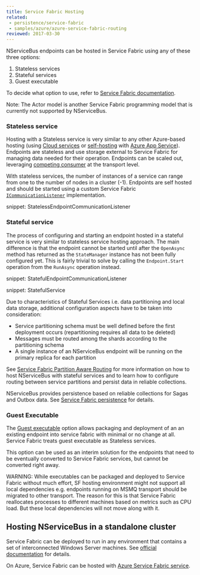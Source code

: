 ```yaml
---
title: Service Fabric Hosting
related:
 - persistence/service-fabric
 - samples/azure/azure-service-fabric-routing
reviewed: 2017-03-30
---
```


NServiceBus endpoints can be hosted in Service Fabric using any of these three options:

1. Stateless services
1. Stateful services
1. Guest executable 

To decide what option to use, refer to [Service Fabric documentation](https://docs.microsoft.com/en-us/azure/service-fabric/service-fabric-overview).

Note: The Actor model is another Service Fabric programming model that is currently not supported by NServiceBus.

### Stateless service

Hosting with a Stateless service is very similar to any other Azure-based hosting (using [Cloud services](/nservicebus/hosting/cloud-services-host) or [self-hosting](/nservicebus/hosting/#self-hosting) with [Azure App Service](https://docs.microsoft.com/en-us/azure/app-service/)). Endpoints are stateless and use storage external to Service Fabric for managing data needed for their operation. Endpoints can be scaled out, leveraging [competing consumer](/transports/scale-out.md#broker-transports) at the transport level.

With stateless services, the number of instances of a service can range from one to the number of nodes in a cluster (-1). Endpoints are self hosted and should be started using a custom Service Fabric [`ICommunicationListener`](https://docs.microsoft.com/en-us/azure/service-fabric/service-fabric-reliable-services-communication) implementation.

snippet: StatelessEndpointCommunicationListener

### Stateful service

The process of configuring and starting an endpoint hosted in a stateful service is very similar to stateless service hosting approach. The main difference is that the endpoint cannot be started until after the `OpenAsync` method has returned as the `StateManager` instance has not been fully configured yet. This is fairly trivial to solve by calling the `Endpoint.Start` operation from the `RunAsync` operation instead.

snippet: StatefulEndpointCommunicationListener

snippet: StatefulService

Due to characteristics of Stateful Services i.e. data partitioning and local data storage, additional configuration aspects have to be taken into consideration: 

- Service partitioning schema must be well defined before the first deployment occurs (repartitioning requires all data to be deleted)
- Messages must be routed among the shards according to the partitioning schema
- A single instance of an NServiceBus endpoint will be running on the primary replica for each partition

See [Service Fabric Partition Aware Routing](/samples/azure/azure-service-fabric-routing) for more information on how to host NServiceBus with stateful services and to learn how to configure routing between service partitions and persist data in reliable collections.

NServiceBus provides persistence based on reliable collections for Sagas and Outbox data. See [Service Fabric persistence](/persistence/service-fabric) for details.


### Guest Executable

The [Guest executable](https://docs.microsoft.com/en-us/azure/service-fabric/service-fabric-deploy-existing-app) option allows packaging and deployment of an an existing endpoint into service fabric with minimal or no change at all. Service Fabric treats guest executable as Stateless services.

This option can be used as an interim solution for the endpoints that need to be eventually converted to Service Fabric services, but cannot be converted right away.

WARNING: While executables can be packaged and deployed to Service Fabric without much effort, SF hosting environment might not support all local dependencies e.g. endpoints running on MSMQ transport should be migrated to other transport. The reason for this is that Service Fabric reallocates processes to different machines based on metrics such as CPU load. But these local dependencies will not move along with it.


## Hosting NServiceBus in a standalone cluster

Service Fabric can be deployed to run in any environment that contains a set of interconnected Windows Server machines. See [official documentation](https://docs.microsoft.com/en-us/azure/service-fabric/service-fabric-cluster-creation-for-windows-server) for details.

On Azure, Service Fabric can be hosted with [Azure Service Fabric service](https://azure.microsoft.com/en-us/services/service-fabric/).
